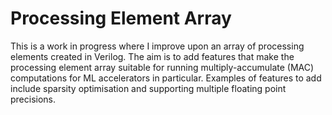 # Processing Element Array

This is a work in progress where I improve upon an array of processing elements created in Verilog. 
The aim is to add features that make the processing element array suitable for running multiply-accumulate (MAC) computations for ML accelerators in particular. Examples of features to add include sparsity optimisation and supporting multiple floating point precisions.